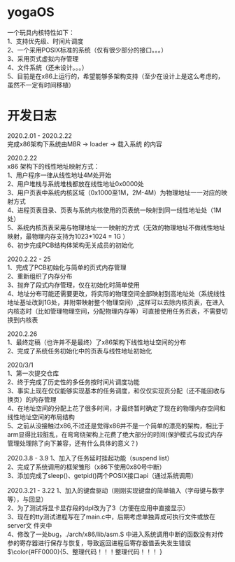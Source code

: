 # yogaOS
一个玩具内核特性如下：  
1、支持优先级、时间片调度  
2、一个采用POSIX标准的系统（仅有很少部分的接口。。。）  
3、采用页式虚拟内存管理  
4、文件系统（还未设计。。。）  
5、目前是在x86上运行的，希望能够多架构支持（至少在设计上是这么考虑的，虽然不一定有时间移植）  




# 开发日志
2020.2.01 - 2020.2.22   
完成x86架构下系统由MBR -> loader -> 载入系统 的内容  

2020.2.22  
x86 架构下的线性地址映射方式：  
  1、用户程序一律从线性地址4M处开始  
  2、用户堆栈与系统堆栈都放在线性地址0x0000处   
  3、用户页表中系统内核区域（0x1000至1M，2M-4M）为物理地址一一对应的映射方式  
  4、进程页表目录、页表与系统内核使用的页表统一映射到同一线性地址处（1M处）  
  5、系统内核页表采用与物理地址一一映射的方式（无效的物理地址不做线性地址映射，最物理内存支持为1023*1024 = 1G ）  
  6、初步完成PCB结构体架构无关成员的初始化   

2020.2.22 - 25  
  1、完成了PCB初始化与简单的页式内存管理  
  2、重新组织了内存分布  
  3、抛弃了段式内存管理，仅在初始化时简单使用   
  4、地址分布可能还需要更改，将实际的物理空间全部映射到高地址处（系统线性地址基址改到1G处，并附带映射整个物理空间）,这样可以去除内核页表，在进入内核态时（比如管理物理空间，分配物理内存等）可直接使用任务页表，不需要切换到内核表   

2020.2.26  
  1、最终定稿（也许并不是最终）了x86架构下线性地址空间的分布  
  2、完成了系统任务初始化中的页表与线性地址初始化  

2020/3/1  
  1、第一次提交仓库  
  2、终于完成了历史性的多任务按时间片调度功能  
  3、事实上现在仅仅能够实现基本的任务调度，和仅仅实现页分配（还不能回收与换页）的内存管理  
  4、在地址空间的分配上花了很多时间，才最终暂时确定了现在的物理内存空间和线性地址空间的布局结构  
  5、之前从没接触过x86,不过还是觉得x86并不是一个简单的漂亮的架构，相比于arm显得比较脏乱，在弯弯绕架构上花费了绝大部分的时间(保护模式与段式内存管理处理除了向下兼容，还有什么具体的意义？)   

2020.3.8 - 3.9
  1、加入了任务延时挂起功能（suspend list）  
  2、完成了系统调用的框架雏形（x86下使用0x80号中断）  
  3、添加完成了sleep()、getpid()两个POSIX接口api（通过系统调用）  

2020.3.21 - 3.22
  1、加入的键盘驱动（刚刚实现键盘的简单输入（字母键与数字等），与回显）  
  2、为了测试将显卡显存段的dpl改为了3（方便在应用中直接显示）  
  3、现在的tty测试进程写在了main.c中，后期考虑单独弄成可执行文件或放在server文 件夹中  
  4、修改了一处bug，./arch/x86/lib/asm.S 中进入系统调用中断的函数没有对传参的寄存器进行保存与恢复，导致返回进程后寄存器值丢失发生错误
  $\color{#FF0000}{5、整理代码！！！整理代码！！！  }     

